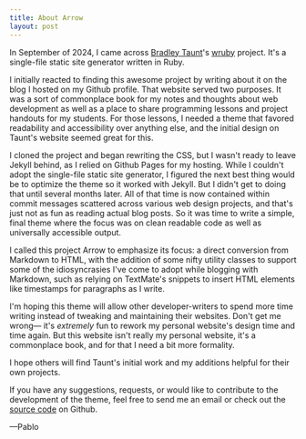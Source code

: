 ```yaml
---
title: About Arrow
layout: post
---
```



In September of 2024, I came across [Bradley Taunt](https://btxx.org)'s [wruby](https://wruby.btxx.org) project. It's a single-file static site generator written in Ruby. 

I initially reacted to finding this awesome project by writing about it on the blog I hosted on my Github profile. That website served two purposes. It was a sort of commonplace book for my notes and thoughts about web development as well as a place to share programming lessons and project handouts for my students. For those lessons, I needed a theme that favored readability and accessibility over anything else, and the initial design on Taunt's website seemed great for this. 

I cloned the project and began rewriting the CSS, but I wasn't ready to leave Jekyll behind, as I relied on Github Pages for my hosting. While I couldn't adopt the single-file static site generator, I figured the next best thing would be to optimize the theme so it worked with Jekyll. But I didn't get to doing that until several months later. All of that time is now contained within commit messages scattered across various web design projects, and that's just not as fun as reading actual blog posts. So it was time to write a simple, final theme where the focus was on clean readable code as well as universally accessible output.  

I called this project Arrow to emphasize its focus: a direct conversion from Markdown to HTML, with the addition of some nifty utility classes to support some of the idiosyncrasies I've come to adopt while blogging with Markdown, such as relying on TextMate's snippets to insert HTML elements like timestamps for paragraphs as I write.

I'm hoping this theme will allow other developer-writers to spend more time writing instead of tweaking and maintaining their websites. Don't get me wrong— it's _extremely_ fun to rework my personal website's design time and time again. But this website isn't really my personal website, it's a commonplace book, and for that I need a bit more formality.

I hope others will find Taunt's initial work and my additions helpful for their own projects.

If you have any suggestions, requests, or would like to contribute to the development of the theme, feel free to send me an email or check out the [source code](https://github.com/cspablocortez/arrow-jekyll-theme) on Github.

—Pablo

